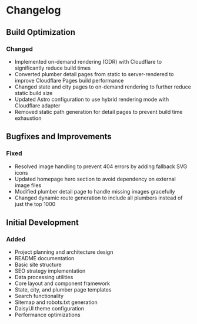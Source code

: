 # Changelog

## Build Optimization

### Changed

- Implemented on-demand rendering (ODR) with Cloudflare to significantly reduce build times
- Converted plumber detail pages from static to server-rendered to improve Cloudflare Pages build performance
- Changed state and city pages to on-demand rendering to further reduce static build size
- Updated Astro configuration to use hybrid rendering mode with Cloudflare adapter
- Removed static path generation for detail pages to prevent build time exhaustion

## Bugfixes and Improvements

### Fixed

- Resolved image handling to prevent 404 errors by adding fallback SVG icons
- Updated homepage hero section to avoid dependency on external image files
- Modified plumber detail page to handle missing images gracefully
- Changed dynamic route generation to include all plumbers instead of just the top 1000

## Initial Development

### Added

- Project planning and architecture design
- README documentation
- Basic site structure
- SEO strategy implementation
- Data processing utilities
- Core layout and component framework
- State, city, and plumber page templates
- Search functionality
- Sitemap and robots.txt generation
- DaisyUI theme configuration
- Performance optimizations
